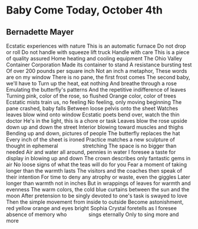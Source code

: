 # Baby Come Today, October 4th
## Bernadette Mayer
Ecstatic experiences with nature
This is an automatic furnace
Do not drop or roll
Do not handle with squeeze lift truck
Handle with care
This is a piece of quality assured
Home heating and cooling equipment
The Ohio Valley Container Corporation
Made its container to stand
A resistance bursting test
Of over 200 pounds per square inch
Not an inch a metaphor,
These words are on my window
There is no pane, the first frost comes
The second baby, we'll have to
Turn up the heat, eat nothing
And breathe through a rose
Emulating the butterfly's patterns
And the repetitive indifference of leaves
Turning pink, color of the rose, so flushed
Orange color, color of trees
Ecstatic mists train us, no feeling
No feeling, only moving beginning
The pane crashed, baby falls
Between loose pelvis onto the sheet
Watches leaves blow wind onto window
Ecstatic poets bend over, watch the thin doctor
He's in the light, this is a chore or task
Leaves blow the rose upside down up and down the street
Interior blowing toward muscles and thighs
Bending up and down, pictures of people
The butterfly replaces the hat
Every inch of the sheet is ironed
Practice matches a new sculpture of thought in ephemeral
                stretching
The space is no bigger than needed
Air and water all around, pennies in water
I foresee a taste for display in blowing up and down
The crown describes only fantastic gems in air
No loose signs of what the teas will do for you
Fear a moment of taking longer than the warmth lasts
The visitors and the coaches then speak of their intention
For time to deny any atrophy or waste, even the giggles
Later longer than warmth not in inches
But in wrappings of leaves for warmth and evenness
The warm colors, the cold blue curtains between the sun and the moon
After pretension to be singly devoted to one's task is swayed to love
Then the simple movement from inside to outside
Become astonishment, red yellow orange and eyes bright
Sophia Crystal foretells as I foresee absence of memory who
              sings eternally
Only to sing more and more